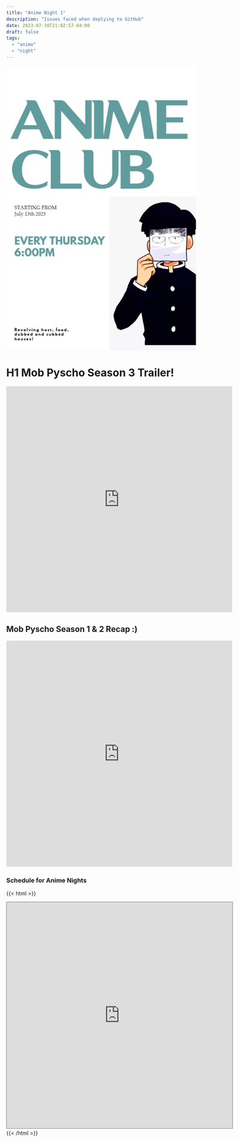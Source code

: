 ```yaml
---
title: "Anime Night 1"
description: "Issues faced when deplying to GitHub"
date: 2023-07-10T21:02:57-04:00
draft: false
tags:
  - "anime"
  - "night"
---
```


![Anime Night](/anime_club.jpg)

# H1 Mob Pyscho Season 3 Trailer!
<iframe width="600" height="600" src="https://www.youtube.com/embed/Ah7lTT-NKMw" frameborder="0" allowfullscreen></iframe>


## Mob Pyscho Season 1 & 2 Recap :\)
<iframe width="600" height="600" src="https://www.youtube.com/embed/GKtOCNYdSjc" frameborder="0" allowfullscreen></iframe>

### Schedule for Anime Nights
{{< html >}}
<iframe src="https://calendar.google.com/calendar/embed?height=600&wkst=1&bgcolor=%23ffffff&ctz=America%2FCancun&mode=AGENDA&showTitle=0&showPrint=0&showTabs=1&showCalendars=0&src=Y2xvdWRzZWVraW5naW5mb0BnbWFpbC5jb20&color=%23039BE5" style="border:solid 1px #777" width="600" height="600" frameborder="0" scrolling="no"></iframe>
{{< /html >}}
